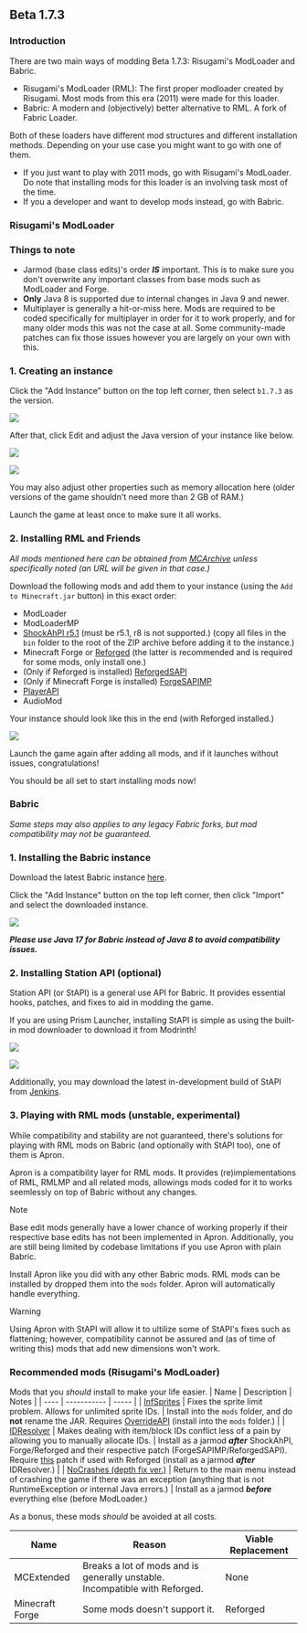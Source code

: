 ## Beta 1.7.3

### Introduction

There are two main ways of modding Beta 1.7.3: Risugami's ModLoader and Babric.

* Risugami's ModLoader (RML): The first proper modloader created by Risugami. Most mods from this era (2011) were made for this loader.
* Babric: A modern and (objectively) better alternative to RML. A fork of Fabric Loader.

Both of these loaders have different mod structures and different installation methods. Depending on your use case you might want to go with one of them.

* If you just want to play with 2011 mods, go with Risugami's ModLoader. Do note that installing mods for this loader is an involving task most of the time.
* If you a developer and want to develop mods instead, go with Babric.

### Risugami's ModLoader

### Things to note

* Jarmod (base class edits)'s order ***IS*** important. This is to make sure you don't overwrite any important classes from base mods such as ModLoader and Forge.
* **Only** Java 8 is supported due to internal changes in Java 9 and newer.
* Multiplayer is generally a hit-or-miss here. Mods are required to be coded specifically for multiplayer in order for it to work properly, and for many older mods this was not the case at all. Some community-made patches can fix those issues however you are largely on your own with this.

### 1. Creating an instance

Click the "Add Instance" button on the top left corner, then select `b1.7.3` as the version.

![](../../../images/new-b173-inst.png)

After that, click Edit and adjust the Java version of your instance like below.

![](../../../images/set-java-ver.png)

![](../../../images/poorly-drawn-set-java-ver-2.png)

You may also adjust other properties such as memory allocation here (older versions of the game shouldn't need more than 2 GB of RAM.)

Launch the game at least once to make sure it all works.

### 2. Installing RML and Friends

*All mods mentioned here can be obtained from [MCArchive](https://mcarchive.net/mods?gvsn=b1.7.3&author=&kw=) unless specifically noted (an URL will be given in that case.)*

Download the following mods and add them to your instance (using the `Add to Minecraft.jar` button) in this exact order:

* ModLoader
* ModLoaderMP
* [ShockAhPI r5.1](https://b2.mcarchive.net/file/mcarchive/64c46356598306497a154a10ddaaa98180963a5ff657426f4a300c130f1434d9/ShockAhPI%20r5.1.zip) (must be r5.1, r8 is not supported.) (copy all files in the `bin` folder to the root of the ZIP archive before adding it to the instance.)
* Minecraft Forge or [Reforged](https://github.com/Meefy777/Reforged/releases/download/1.0.2/reforged-client-1.0.2.zip) (the latter is recommended and is required for some mods, only install one.)
* (Only if Reforged is installed) [ReforgedSAPI](../mods/ReforgedSAPI_Client.zip)
* (Only if Minecraft Forge is installed) [ForgeSAPIMP](../../../mods/ForgeSAPIMP_Client_2.0.2.zip)
* [PlayerAPI](../../../mods/PlayerAPI%20Forge%20Edition%20SP.zip)
* AudioMod

Your instance should look like this in the end (with Reforged installed.)

![](../../../images/good-b173-inst.png)

Launch the game again after adding all mods, and if it launches without issues, congratulations!

You should be all set to start installing mods now!

### Babric

*Same steps may also applies to any legacy Fabric forks, but mod compatibility may not be guaranteed.*

### 1. Installing the Babric instance

Download the latest Babric instance [here](https://github.com/babric/prism-instance/releases).

Click the "Add Instance" button on the top left corner, then click "Import" and select the downloaded instance.

![](../../../images/another-poorly-drawn-guide.png)

***Please use Java 17 for Babric instead of Java 8 to avoid compatibility issues.***

### 2. Installing Station API (optional)

Station API (or StAPI) is a general use API for Babric. It provides essential hooks, patches, and fixes to aid in modding the game.

If you are using Prism Launcher, installing StAPI is simple as using the built-in mod downloader to download it from Modrinth!

![](../../../images/pgu-1.png)

![](../../../images/pgu-2.png)

Additionally, you may download the latest in-development build of StAPI from [Jenkins](https://jenkins.glass-launcher.net/job/StationAPI/lastSuccessfulBuild/artifact/).

### 3. Playing with RML mods (unstable, experimental)

While compatibility and stability are not guaranteed, there's solutions for playing with RML mods on Babric (and optionally with StAPI too), one of them is Apron.

Apron is a compatibility layer for RML mods. It provides (re)implementations of RML, RMLMP and all related mods, allowings mods coded for it to works seemlessly on top of Babric without any changes.

> [!NOTE]
> Base edit mods generally have a lower chance of working properly if their respective base edits has not been implemented in Apron. Additionally, you are still being limited by codebase limitations if you use Apron with plain Babric.

Install Apron like you did with any other Babric mods. RML mods can be installed by dropped them into the `mods` folder. Apron will automatically handle everything.

> [!WARNING]
> Using Apron with StAPI will allow it to ultilize some of StAPI's fixes such as flattening; however, compatibility cannot be assured and (as of time of writing this) mods that add new dimensions won't work.

### Recommended mods (Risugami's ModLoader)

Mods that you *should* install to make your life easier.
| Name | Description | Notes |
| ---- | ----------- | ----- |
| [InfSprites](https://www.mediafire.com/file/awdp2mazt7idfcr/%21%5BBeta_1.7.3%5D_InfSprites_2.0.jar/file) | Fixes the sprite limit problem. Allows for unlimited sprite IDs. | Install into the `mods` folder, and do **not** rename the JAR. Requires [OverrideAPI](https://www.mediafire.com/file/987zper45s008oq/%5BBeta_1.7.3%5D_OverrideAPI_v1.0.1_01.jar/file) (install into the `mods` folder.) |
| [IDResolver](../../../mods/ID_Resolver_Update_3_Minecraft_Forge_Edition_b173.zip) | Makes dealing with item/block IDs conflict less of a pain by allowing you to manually allocate IDs. | Install as a jarmod ***after*** ShockAhPI, Forge/Reforged and their respective patch (ForgeSAPIMP/ReforgedSAPI). Require [this](../../../mods/Reforged_v1.0.2-IDResolver_Patch.zip) patch if used with Reforged (install as a jarmod ***after*** IDResolver.) |
| [NoCrashes (depth fix ver.)](https://mega.nz/folder/9UEU3awS#A6rOgu2tG5B64B-mnDxUbA/file/1ZkxQDbA) | Return to the main menu instead of crashing the game if there was an exception (anything that is not RuntimeException or internal Java errors.) | Install as a jarmod ***before*** everything else (before ModLoader.)

As a bonus, these mods *should* be avoided at all costs.

| Name | Reason | Viable Replacement |
| ---- | ------ | ------------------ |
| MCExtended | Breaks a lot of mods and is generally unstable. Incompatible with Reforged. | None |
| Minecraft Forge | Some mods doesn't support it. | Reforged |
